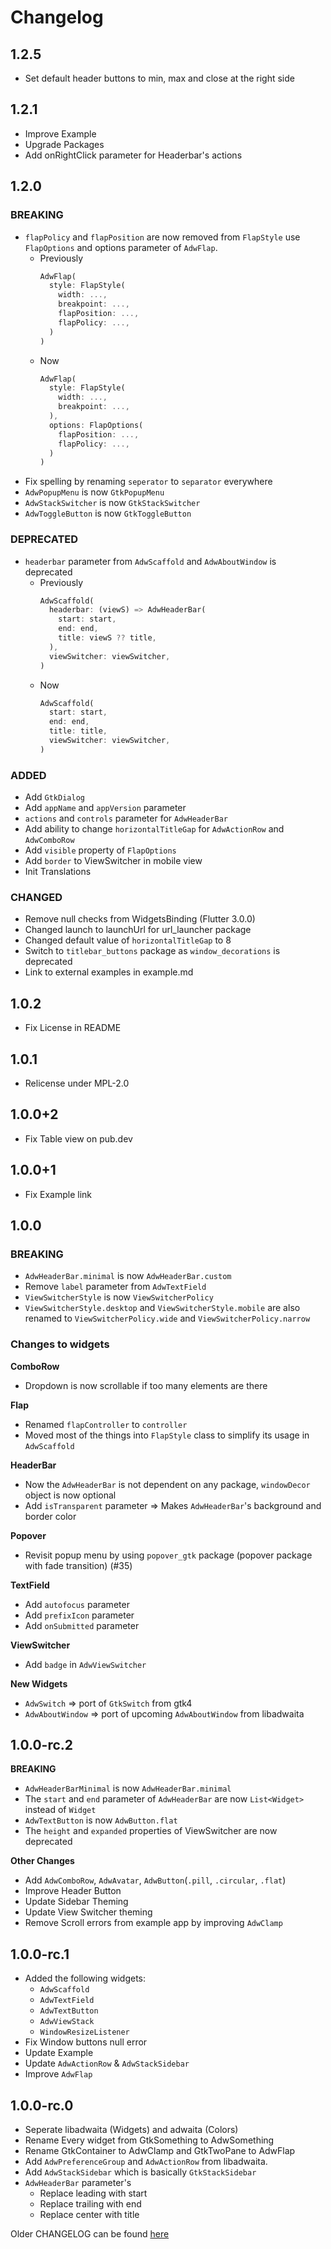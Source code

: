 # Changelog

## 1.2.5

* Set default header buttons to min, max and close at the right side

## 1.2.1

* Improve Example
* Upgrade Packages
* Add onRightClick parameter for Headerbar's actions

## 1.2.0

### BREAKING

* `flapPolicy` and `flapPosition` are now removed from `FlapStyle` use `FlapOptions` and options parameter of `AdwFlap`.
  * Previously
    ```dart
    AdwFlap(
      style: FlapStyle(
        width: ...,
        breakpoint: ...,
        flapPosition: ...,
        flapPolicy: ...,
      )
    )
    ```
  * Now
    ```dart
    AdwFlap(
      style: FlapStyle(
        width: ...,
        breakpoint: ...,
      ),
      options: FlapOptions(
        flapPosition: ...,
        flapPolicy: ...,
      )
    )
    ```
* Fix spelling by renaming `seperator` to `separator` everywhere
* `AdwPopupMenu` is now `GtkPopupMenu`
* `AdwStackSwitcher` is now `GtkStackSwitcher`
* `AdwToggleButton` is now `GtkToggleButton`


### DEPRECATED

* `headerbar` parameter from `AdwScaffold` and `AdwAboutWindow` is deprecated
  * Previously
    ```dart
    AdwScaffold(
      headerbar: (viewS) => AdwHeaderBar(
        start: start,
        end: end,
        title: viewS ?? title,
      ),
      viewSwitcher: viewSwitcher,
    )
    ```
  * Now
    ```dart
    AdwScaffold(
      start: start,
      end: end,
      title: title,
      viewSwitcher: viewSwitcher,
    )
    ```

### ADDED

* Add `GtkDialog`
* Add `appName` and `appVersion` parameter
* `actions` and `controls` parameter for `AdwHeaderBar`
* Add ability to change `horizontalTitleGap` for `AdwActionRow` and `AdwComboRow`
* Add `visible` property of `FlapOptions`
* Add `border` to ViewSwitcher in mobile view
* Init Translations

### CHANGED
* Remove null checks from WidgetsBinding (Flutter 3.0.0)
* Changed launch to launchUrl for url_launcher package
* Changed default value of `horizontalTitleGap` to 8
* Switch to `titlebar_buttons` package as `window_decorations` is deprecated
* Link to external examples in example.md

## 1.0.2

* Fix License in README

## 1.0.1

* Relicense under MPL-2.0

## 1.0.0+2

* Fix Table view on pub.dev

## 1.0.0+1

* Fix Example link

## 1.0.0

### **BREAKING**
* `AdwHeaderBar.minimal` is now `AdwHeaderBar.custom`
* Remove `label` parameter from `AdwTextField`
* `ViewSwitcherStyle` is now `ViewSwitcherPolicy`
* `ViewSwitcherStyle.desktop` and `ViewSwitcherStyle.mobile` are also renamed to `ViewSwitcherPolicy.wide` and `ViewSwitcherPolicy.narrow`

### **Changes to widgets**
**ComboRow**
* Dropdown is now scrollable if too many elements are there

**Flap**
* Renamed `flapController` to `controller`
* Moved most of the things into `FlapStyle` class to simplify its usage in `AdwScaffold`

**HeaderBar**
* Now the `AdwHeaderBar` is not dependent on any package, `windowDecor` object is now optional
* Add `isTransparent` parameter => Makes `AdwHeaderBar`'s background and border color

**Popover**
* Revisit popup menu by using `popover_gtk` package (popover package with fade transition) (#35)

**TextField**
* Add `autofocus` parameter
* Add `prefixIcon` parameter
* Add `onSubmitted` parameter

**ViewSwitcher**
* Add `badge` in `AdwViewSwitcher`

**New Widgets**
* `AdwSwitch` => port of `GtkSwitch` from gtk4
* `AdwAboutWindow` => port of upcoming `AdwAboutWindow` from libadwaita

## 1.0.0-rc.2

**BREAKING**
* `AdwHeaderBarMinimal` is now `AdwHeaderBar.minimal`
* The `start` and `end` parameter of `AdwHeaderBar` are now `List<Widget>` instead of `Widget`
* `AdwTextButton` is now `AdwButton.flat`
* The `height` and `expanded` properties of ViewSwitcher are now deprecated

**Other Changes**
* Add `AdwComboRow`, `AdwAvatar`, `AdwButton`(`.pill`, `.circular`, `.flat`)
* Improve Header Button
* Update Sidebar Theming
* Update View Switcher theming
* Remove Scroll errors from example app by improving `AdwClamp`

## 1.0.0-rc.1

* Added the following widgets:
  * `AdwScaffold`
  * `AdwTextField`
  * `AdwTextButton`
  * `AdwViewStack`
  * `WindowResizeListener`
* Fix Window buttons null error
* Update Example
* Update `AdwActionRow` & `AdwStackSidebar`
* Improve `AdwFlap`

## 1.0.0-rc.0

* Seperate libadwaita (Widgets) and adwaita (Colors)
* Rename Every widget from GtkSomething to AdwSomething
* Rename GtkContainer to AdwClamp and GtkTwoPane to AdwFlap
* Add `AdwPreferenceGroup` and `AdwActionRow` from libadwaita.
* Add `AdwStackSidebar` which is basically `GtkStackSidebar`
* `AdwHeaderBar` parameter's
  * Replace leading with start
  * Replace trailing with end
  * Replace center with title

Older CHANGELOG can be found [here](https://pub.dev/packages/gtk/changelog)
